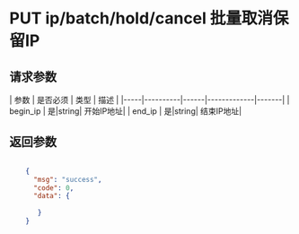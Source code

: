 # PUT ip/batch/hold/cancel 批量取消保留IP


## 请求参数
| 参数 | 是否必须 | 类型 | 描述 | 
|-----|----------|------|-------------|-------|
| begin_ip   | 是|string| 开始IP地址|
| end_ip   | 是|string| 结束IP地址|


## 返回参数
```json

	{
	  "msg": "success",
	  "code": 0,
	  "data": {
     
       }
    }

```
